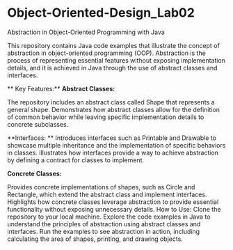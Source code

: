 # Object-Oriented-Design_Lab02
Abstraction in Object-Oriented Programming with Java

This repository contains Java code examples that illustrate the concept of abstraction in object-oriented programming (OOP). Abstraction is the process of representing essential features without exposing implementation details, and it is achieved in Java through the use of abstract classes and interfaces.

**
Key Features:**
**Abstract Classes:**

The repository includes an abstract class called Shape that represents a general shape.
Demonstrates how abstract classes allow for the definition of common behavior while leaving specific implementation details to concrete subclasses.

**Interfaces:
**
Introduces interfaces such as Printable and Drawable to showcase multiple inheritance and the implementation of specific behaviors in classes.
Illustrates how interfaces provide a way to achieve abstraction by defining a contract for classes to implement.

**Concrete Classes:**

Provides concrete implementations of shapes, such as Circle and Rectangle, which extend the abstract class and implement interfaces.
Highlights how concrete classes leverage abstraction to provide essential functionality without exposing unnecessary details.
How to Use:
Clone the repository to your local machine.
Explore the code examples in Java to understand the principles of abstraction using abstract classes and interfaces.
Run the examples to see abstraction in action, including calculating the area of shapes, printing, and drawing objects.
